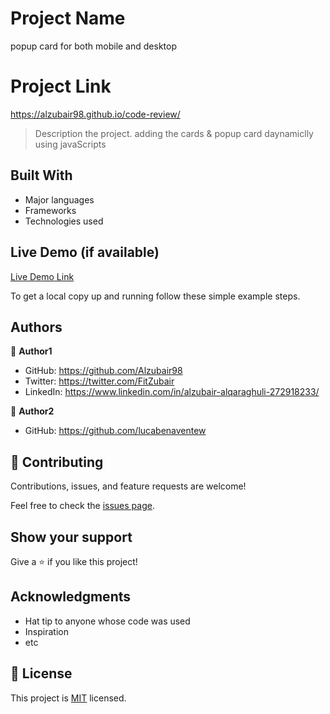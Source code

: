 
# Project Name
popup card for both mobile and desktop 
# Project Link
https://alzubair98.github.io/code-review/

> Description the project.
adding the cards & popup card daynamiclly using javaScripts

## Built With

- Major languages
- Frameworks
- Technologies used

## Live Demo (if available)

[Live Demo Link](https://alzubair98.github.io/code-review/)

To get a local copy up and running follow these simple example steps.

## Authors

👤 **Author1**

- GitHub: https://github.com/Alzubair98
- Twitter: https://twitter.com/FitZubair
- LinkedIn: https://www.linkedin.com/in/alzubair-alqaraghuli-272918233/

👤 **Author2**
 - GitHub: https://github.com/lucabenaventew

## 🤝 Contributing

Contributions, issues, and feature requests are welcome!

Feel free to check the [issues page](https://github.com/Alzubair98/Hello---micro/issues).

## Show your support

Give a ⭐️ if you like this project!

## Acknowledgments

- Hat tip to anyone whose code was used
- Inspiration
- etc

## 📝 License

This project is [MIT](./MIT.md) licensed.